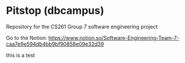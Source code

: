 # Pitstop (dbcampus)
Repository for the CS261 Group 7 software engineering project

Go to the Notion: https://www.notion.so/Software-Engineering-Team-7-caa7e9e594db4bb9bf90858e09e32d39

this is a test
